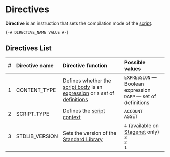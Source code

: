 # Directives

**Directive** is an instruction that sets the compilation mode of the [script](/en/ride/script).

``` ride
{-# DIRECTIVE_NAME VALUE #-}
```

## Directives List

| # | Directive name | Directive function | Possible values |
| :--- | :--- | :--- | :--- |
| 1 | CONTENT_TYPE | Defines whether the [script body](/en/ride/script/script-body) is an [expression](/en/ride/base-concepts/expression) or a _set_ of [definitions](/en/ride/base-concepts/definition) | `EXPRESSION` — Boolean expression<br>`DAPP` — set of definitions |
| 2 | SCRIPT_TYPE | Defines the [script context](/en/ride/script/script-context) | `ACCOUNT`<br>`ASSET` |
| 3 | STDLIB_VERSION | Sets the version of the [Standard Library](/en/ride/script/standard-library) | `4` (available on [Stagenet](/en/blockchain/blockchain-network/stage-network) only) <br>`3`<br>`2`<br>`1` |
